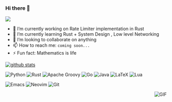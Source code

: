 
### Hi there 👋

![](https://komarev.com/ghpvc/?username=ujjwal3067)

- 🔭 I’m currently working on  Rate Limiter implementation in Rust
- 🌱 I’m currently learning Rust  + System Design , Low level Networking
- 👯 I’m looking to collaborate on anything 
- 📫 How to reach me: `coming soon...`
- ⚡ Fun fact: Mathematics is life

[![github stats](https://github-readme-stats.vercel.app/api?username=ujjwal3067)](https://github.com/anuraghazra/github-readme-stats)


<!-- badges -->
![Python](https://img.shields.io/badge/python-3670A0?style=for-the-badge&logo=python&logoColor=ffdd54)
![Rust](https://img.shields.io/badge/rust-%23000000.svg?style=for-the-badge&logo=rust&logoColor=white)
![Apache Groovy](https://img.shields.io/badge/Apache%20Groovy-4298B8.svg?style=for-the-badge&logo=Apache+Groovy&logoColor=white)
![Go](https://img.shields.io/badge/go-%2300ADD8.svg?style=for-the-badge&logo=go&logoColor=white)
![Java](https://img.shields.io/badge/java-%23ED8B00.svg?style=for-the-badge&logo=java&logoColor=white)
![LaTeX](https://img.shields.io/badge/latex-%23008080.svg?style=for-the-badge&logo=latex&logoColor=white)
![Lua](https://img.shields.io/badge/lua-%232C2D72.svg?style=for-the-badge&logo=lua&logoColor=white)

![Emacs](https://img.shields.io/badge/Emacs-%237F5AB6.svg?&style=for-the-badge&logo=gnu-emacs&logoColor=white)
![Neovim](https://img.shields.io/badge/NeoVim-%2357A143.svg?&style=for-the-badge&logo=neovim&logoColor=white)
![Git](https://img.shields.io/badge/git-%23F05033.svg?style=for-the-badge&logo=git&logoColor=white)


<img align="right" alt="GIF" src="https://raw.githubusercontent.com/haoruilee/haoruilee/master/pic/pusheencode.gif" />
